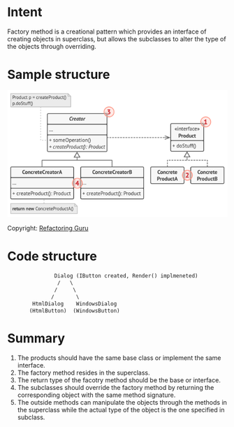 # Intent
Factory method is a creational pattern which provides an interface of creating objects in superclass, but allows the subclasses to alter the type of the objects through overriding.

# Sample structure
![Sample](./Structure.png)

Copyright: [Refactoring Guru](https://refactoring.guru/design-patterns/factory-method)

# Code structure
                   Dialog (IButton created, Render() implmeneted)
                    /   \
                   /     \
                  /       \
            HtmlDialog    WindowsDialog
           (HtmlButton)  (WindowsButton)

# Summary
1. The products should have the same base class or implement the same interface.
1. The factory method resides in the superclass.
1. The return type of the facotry method should be the base or interface.
1. The subclasses should override the factory method by returning the corresponding object with the same method signature. 
1. The outside methods can manipulate the objects through the methods in the superclass while the actual type of the object is the one specified in subclass.